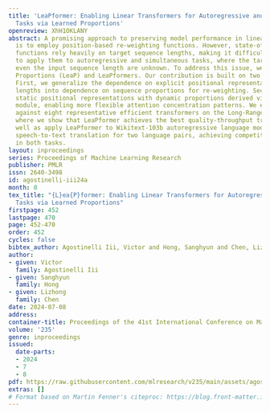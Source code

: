```yaml
---
title: 'LeaPformer: Enabling Linear Transformers for Autoregressive and Simultaneous
  Tasks via Learned Proportions'
openreview: XhH1OKLANY
abstract: A promising approach to preserving model performance in linearized transformers
  is to employ position-based re-weighting functions. However, state-of-the-art re-weighting
  functions rely heavily on target sequence lengths, making it difficult or impossible
  to apply them to autoregressive and simultaneous tasks, where the target and sometimes
  even the input sequence length are unknown. To address this issue, we propose Learned
  Proportions (LeaP) and LeaPformers. Our contribution is built on two major components.
  First, we generalize the dependence on explicit positional representations and sequence
  lengths into dependence on sequence proportions for re-weighting. Second, we replace
  static positional representations with dynamic proportions derived via a compact
  module, enabling more flexible attention concentration patterns. We evaluate LeaPformer
  against eight representative efficient transformers on the Long-Range Arena benchmark,
  where we show that LeaPformer achieves the best quality-throughput trade-off, as
  well as apply LeaPformer to Wikitext-103b autoregressive language modeling and simultaneous
  speech-to-text translation for two language pairs, achieving competitive results
  in both tasks.
layout: inproceedings
series: Proceedings of Machine Learning Research
publisher: PMLR
issn: 2640-3498
id: agostinelli-iii24a
month: 0
tex_title: "{L}ea{P}former: Enabling Linear Transformers for Autoregressive and Simultaneous
  Tasks via Learned Proportions"
firstpage: 452
lastpage: 470
page: 452-470
order: 452
cycles: false
bibtex_author: Agostinelli Iii, Victor and Hong, Sanghyun and Chen, Lizhong
author:
- given: Victor
  family: Agostinelli Iii
- given: Sanghyun
  family: Hong
- given: Lizhong
  family: Chen
date: 2024-07-08
address:
container-title: Proceedings of the 41st International Conference on Machine Learning
volume: '235'
genre: inproceedings
issued:
  date-parts:
  - 2024
  - 7
  - 8
pdf: https://raw.githubusercontent.com/mlresearch/v235/main/assets/agostinelli-iii24a/agostinelli-iii24a.pdf
extras: []
# Format based on Martin Fenner's citeproc: https://blog.front-matter.io/posts/citeproc-yaml-for-bibliographies/
---
```

